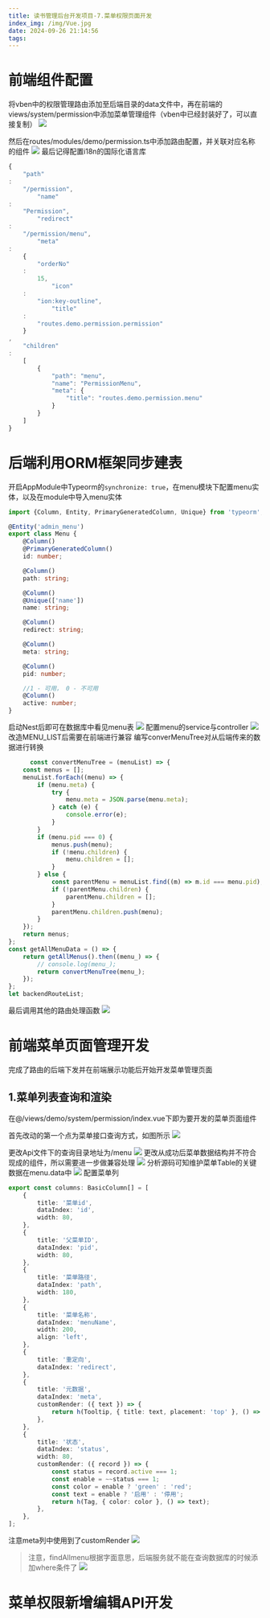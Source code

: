 ```yaml
---
title: 读书管理后台开发项目-7.菜单权限页面开发
index_img: /img/Vue.jpg
date: 2024-09-26 21:14:56
tags:
---
```


# 前端组件配置

将vben中的权限管理路由添加至后端目录的data文件中，再在前端的views/system/permission中添加菜单管理组件（vben中已经封装好了，可以直接复制）
![](https://picbed-1251050137.cos.ap-nanjing.myqcloud.com/20240927153409.png)

然后在routes/modules/demo/permission.ts中添加路由配置，并关联对应名称的组件
![](https://picbed-1251050137.cos.ap-nanjing.myqcloud.com/20240927153916.png)
最后记得配置i18n的国际化语言库

```typescript
{
    "path"
:
    "/permission",
        "name"
:
    "Permission",
        "redirect"
:
    "/permission/menu",
        "meta"
:
    {
        "orderNo"
    :
        15,
            "icon"
    :
        "ion:key-outline",
            "title"
    :
        "routes.demo.permission.permission"
    }
,
    "children"
:
    [
        {
            "path": "menu",
            "name": "PermissionMenu",
            "meta": {
                "title": "routes.demo.permission.menu"
            }
        }
    ]
}
```

# 后端利用ORM框架同步建表

开启AppModule中Typeorm的```synchronize: true```，在menu模块下配置menu实体，以及在module中导入menu实体

```typescript
import {Column, Entity, PrimaryGeneratedColumn, Unique} from 'typeorm';

@Entity('admin_menu')
export class Menu {
    @Column()
    @PrimaryGeneratedColumn()
    id: number;

    @Column()
    path: string;

    @Column()
    @Unique(['name'])
    name: string;

    @Column()
    redirect: string;

    @Column()
    meta: string;

    @Column()
    pid: number;

    //1 - 可用， 0 - 不可用
    @Column()
    active: number;
}
```

启动Nest后即可在数据库中看见menu表
![](https://picbed-1251050137.cos.ap-nanjing.myqcloud.com/20240927154905.png)
配置menu的service与controller
![](https://picbed-1251050137.cos.ap-nanjing.myqcloud.com/20240928143540.png)
改造MENU_LIST后需要在前端进行兼容
编写converMenuTree对从后端传来的数据进行转换

```typescript
      const convertMenuTree = (menuList) => {
    const menus = [];
    menuList.forEach((menu) => {
        if (menu.meta) {
            try {
                menu.meta = JSON.parse(menu.meta);
            } catch (e) {
                console.error(e);
            }
        }
        if (menu.pid === 0) {
            menus.push(menu);
            if (!menu.children) {
                menu.children = [];
            }
        } else {
            const parentMenu = menuList.find((m) => m.id === menu.pid);
            if (!parentMenu.children) {
                parentMenu.children = [];
            }
            parentMenu.children.push(menu);
        }
    });
    return menus;
};
const getAllMenuData = () => {
    return getAllMenus().then((menu_) => {
        // console.log(menu_);
        return convertMenuTree(menu_);
    });
};
let backendRouteList;
```

最后调用其他的路由处理函数
![](https://picbed-1251050137.cos.ap-nanjing.myqcloud.com/20240928151255.png)

# 前端菜单页面管理开发
完成了路由的后端下发并在前端展示功能后开始开发菜单管理页面
## 1.菜单列表查询和渲染
在@/views/demo/system/permission/index.vue下即为要开发的菜单页面组件

首先改动的第一个点为菜单接口查询方式，如图所示
![](https://picbed-1251050137.cos.ap-nanjing.myqcloud.com/20240928152700.png)

更改Api文件下的查询目录地址为/menu
![](https://picbed-1251050137.cos.ap-nanjing.myqcloud.com/20240928153235.png)
更改从成功后菜单数据结构并不符合现成的组件，所以需要进一步做兼容处理
![](https://picbed-1251050137.cos.ap-nanjing.myqcloud.com/20240928153409.png)
分析源码可知维护菜单Table的关键数据在menu.data中
![](https://picbed-1251050137.cos.ap-nanjing.myqcloud.com/20240928153602.png)
配置菜单列
```typescript
export const columns: BasicColumn[] = [
    {
        title: '菜单id',
        dataIndex: 'id',
        width: 80,
    },
    {
        title: '父菜单ID',
        dataIndex: 'pid',
        width: 80,
    },
    {
        title: '菜单路径',
        dataIndex: 'path',
        width: 180,
    },
    {
        title: '菜单名称',
        dataIndex: 'menuName',
        width: 200,
        align: 'left',
    },
    {
        title: '重定向',
        dataIndex: 'redirect',
    },
    {
        title: '元数据',
        dataIndex: 'meta',
        customRender: ({ text }) => {
            return h(Tooltip, { title: text, placement: 'top' }, () => text.slice(0, 10) + '...');
        },
    },
    {
        title: '状态',
        dataIndex: 'status',
        width: 80,
        customRender: ({ record }) => {
            const status = record.active === 1;
            const enable = ~~status === 1;
            const color = enable ? 'green' : 'red';
            const text = enable ? '启用' : '停用';
            return h(Tag, { color: color }, () => text);
        },
    },
];

```
注意meta列中使用到了customRender
![](https://picbed-1251050137.cos.ap-nanjing.myqcloud.com/20240928155758.png)
>注意，findAllmenu根据字面意思，后端服务就不能在查询数据库的时候添加where条件了
> ![](https://picbed-1251050137.cos.ap-nanjing.myqcloud.com/20240928154002.png)

# 菜单权限新增编辑API开发